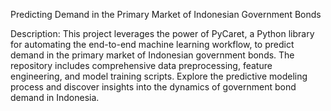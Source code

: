 Predicting Demand in the Primary Market of Indonesian Government Bonds

Description:
This project leverages the power of PyCaret, a Python library for automating the end-to-end machine learning workflow, to predict demand in the primary market of Indonesian government bonds. The repository includes comprehensive data preprocessing, feature engineering, and model training scripts. Explore the predictive modeling process and discover insights into the dynamics of government bond demand in Indonesia.
